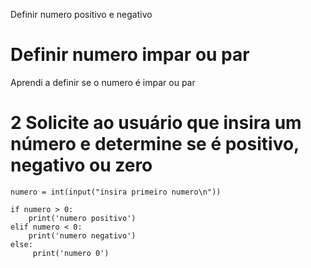 Definir numero positivo e negativo
# Definir numero impar ou par
Aprendi a definir se o numero é impar ou par
# 2 Solicite ao usuário que insira um número e determine se é positivo, negativo ou zero
    numero = int(input("insira primeiro numero\n"))

    if numero > 0:
        print('numero positivo')
    elif numero < 0:
        print('numero negativo')
    else:
         print('numero 0')

